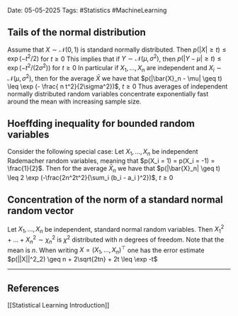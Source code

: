 Date: 05-05-2025
Tags: #Statistics #MachineLearning 
## Tails of the normal distribution
Assume that $X \sim \mathcal{N}(0,1)$ is standard normally distributed. Then
	$p(|X| \geq t) \leq \exp(- t^2 /2)$ for $t\geq 0$
This implies that if $Y \sim \mathcal{N}(\mu , \sigma^2)$, then
	$p(|Y - \mu| \geq t) \leq \exp (-t^2 /(2\sigma^2))$ for $t \geq 0$
In particular if $X_1, \ldots , X_n$ are independent and $X_i \sim \mathcal{N}(\mu, \sigma^2)$, then for the average $\bar{X}$ we have that
	$p(|\bar{X}_n - \mu| \geq t) \leq \exp (- \frac{ n t^2}{2\sigma^2})$, $t\geq 0$
Thus averages of independent normally distributed random variables concentrate exponentially fast around the mean with increasing sample size.
## Hoeffding inequality for bounded random variables
Consider the following special case: Let $X_1 , \ldots , X_n$ be independent Rademacher random variables, meaning that $p(X_i = 1) = p(X_i = -1) = \frac{1}{2}$. Then for the average $\bar{X}_n$ we have that
	$p(|\bar{X}_n| \geq t) \leq 2 \exp (-\frac{2n^2t^2}{\sum_i (b_i - a_i )^2})$, $t\geq 0$
## Concentration of the norm of a standard normal random vector
Let $X_1 , \ldots , X_n$ be independent, standard normal random variables. Then $X^2_1 + \ldots + X^2_n \sim \chi^2_n$ is $\chi^2$ distributed with $n$ degrees of freedom. Note that the mean is $n$. When writing $X = (X_1 , \ldots ,X_n)^\top$ one has the error estimate
	$p(||X||^2_2) \geq n + 2\sqrt{2tn} + 2t \leq \exp -t$

---
## References
[[Statistical Learning Introduction]]